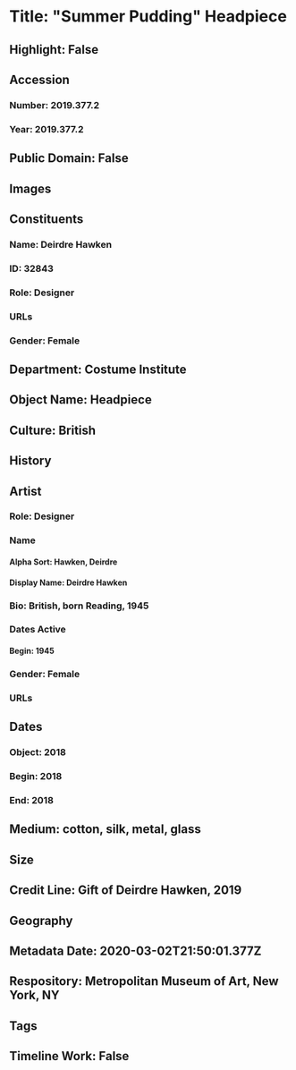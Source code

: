 # Title: "Summer Pudding" Headpiece
## Highlight: False
## Accession
### Number: 2019.377.2
### Year: 2019.377.2
## Public Domain: False
## Images
## Constituents
### Name: Deirdre Hawken
### ID: 32843
### Role: Designer
### URLs
### Gender: Female
## Department: Costume Institute
## Object Name: Headpiece
## Culture: British
## History
## Artist
### Role: Designer
### Name
#### Alpha Sort: Hawken, Deirdre
#### Display Name: Deirdre Hawken
### Bio: British, born Reading, 1945
### Dates Active
#### Begin: 1945
### Gender: Female
### URLs
## Dates
### Object: 2018
### Begin: 2018
### End: 2018
## Medium: cotton, silk, metal, glass
## Size
## Credit Line: Gift of Deirdre Hawken, 2019
## Geography
## Metadata Date: 2020-03-02T21:50:01.377Z
## Respository: Metropolitan Museum of Art, New York, NY
## Tags
## Timeline Work: False